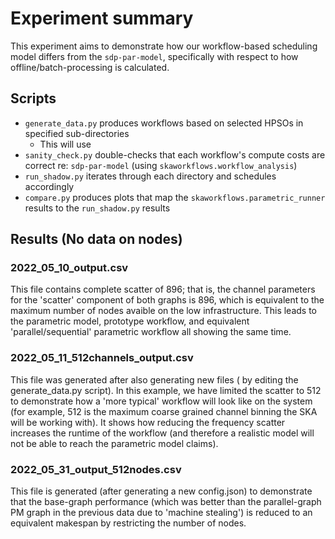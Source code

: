 # Experiment summary

This experiment aims to demonstrate how our workflow-based scheduling model differs from the `sdp-par-model`, specifically with respect to how offline/batch-processing is calculated. 

## Scripts

* `generate_data.py` produces workflows based on selected HPSOs in specified sub-directories
    * This will use 
* `sanity_check.py` double-checks that each workflow's compute costs are correct re: `sdp-par-model` (using `skaworkflows.workflow_analysis`) 
* `run_shadow.py` iterates through each directory and schedules accordingly
* `compare.py` produces plots that map the `skaworkflows.parametric_runner` results to the `run_shadow.py` results
 
 
 ## Results (No data on nodes) 
 
 ### 2022_05_10_output.csv
 
 This file contains complete scatter of 896; that is, the channel parameters for the 'scatter' component of both graphs is 896, which is equivalent to the maximum number of nodes avaible on the low infrastructure. This leads to the parametric model, prototype workflow, and equivalent 'parallel/sequential' parametric workflow all showing the same time. 
 
 ### 2022_05_11_512channels_output.csv
 This file was generated after also generating new files ( by editing the generate_data.py script). In this example, we have limited the scatter to 512 to demonstrate how a 'more typical' workflow will look like on the system (for example, 512 is the maximum coarse grained channel binning the SKA will be working with).  It shows how reducing the frequency scatter increases the runtime of the workflow (and therefore a realistic model will not be able to reach the parametric model claims). 
 
 ### 2022_05_31_output_512nodes.csv
 This file is generated (after generating a new config.json) to demonstrate that the base-graph performance (which was better than the parallel-graph PM graph in the previous data due to 'machine stealing') is reduced to an equivalent makespan by restricting the number of nodes. 
 
 